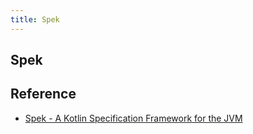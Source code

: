 ```yaml
---
title: Spek
---
```


## Spek


## Reference
* [Spek - A Kotlin Specification Framework for the JVM](http://spekframework.org/)
